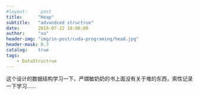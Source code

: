 ```yaml
---
#layout:     post
title:      "Heap"
subtitle:   "advandced structrue"
date:       2018-07-22 18:06:00
author:     "xu"
header-img: "img/in-post/cuda-programing/head.jpg"
header-mask: 0.3
catalog:    true
tags:
    - DataStructrue
---
```

这个设计的数据结构学习一下，严媦敏奶奶的书上面没有关于堆的东西，索性记录一下学习……